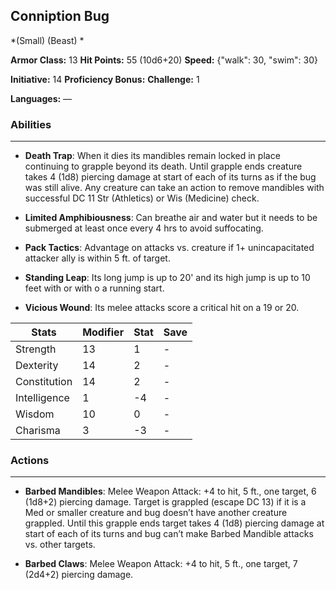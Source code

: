 ## Conniption Bug
*(Small) (Beast) *

**Armor Class:** 13
**Hit Points:** 55 (10d6+20)
**Speed:** {"walk": 30, "swim": 30}

**Initiative:** 14
**Proficiency Bonus:**
**Challenge:** 1

**Languages:** —

### Abilities
 --- 
- **Death Trap**: When it dies its mandibles remain locked in place continuing to grapple beyond its death. Until grapple ends creature takes 4 (1d8) piercing damage at start of each of its turns as if the bug was still alive. Any creature can take an action to remove mandibles with successful DC 11 Str (Athletics) or Wis (Medicine) check.

- **Limited Amphibiousness**: Can breathe air and water but it needs to be submerged at least once every 4 hrs to avoid suffocating.

- **Pack Tactics**: Advantage on attacks vs. creature if 1+ unincapacitated attacker ally is within 5 ft. of target.

- **Standing Leap**: Its long jump is up to 20' and its high jump is up to 10 feet with or with o a running start.

- **Vicious Wound**: Its melee attacks score a critical hit on a 19 or 20.



| Stats | Modifier | Stat | Save
| ---- | ---- | ---- | ---- |
| Strength | 13 | 1 | - |
| Dexterity | 14 | 2 | - |
| Constitution | 14 | 2 | - |
| Intelligence | 1 | -4 | - |
| Wisdom | 10 | 0 | - |
| Charisma | 3 | -3 | - |

### Actions
 --- 
- **Barbed Mandibles**: Melee Weapon Attack: +4 to hit, 5 ft., one target, 6 (1d8+2) piercing damage. Target is grappled (escape DC 13) if it is a Med or smaller creature and bug doesn’t have another creature grappled. Until this grapple ends target takes 4 (1d8) piercing damage at start of each of its turns and bug can’t make Barbed Mandible attacks vs. other targets.

- **Barbed Claws**: Melee Weapon Attack: +4 to hit, 5 ft., one target, 7 (2d4+2) piercing damage.

